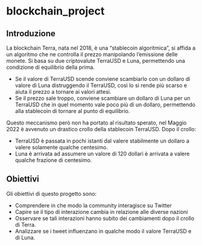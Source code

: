 # blockchain_project

## Introduzione

La blockchain Terra, nata nel 2018, è una “stablecoin algoritmica”, si affida a un algoritmo che ne controlla il prezzo manipolando l’emissione delle monete.  Si basa su due criptovalute TerraUSD e Luna, permettendo una condizione di equilibrio della prima. 
- Se il valore di TerraUSD scende conviene scambiarlo con un dollaro di valore di Luna distruggendo il TerraUSD, così lo si rende più scarso e aiuta il prezzo a tornare ai valori attesi. 
- Se il prezzo sale troppo, conviene scambiare un dollaro di Luna per un TerraUSD che in quel momento vale poco più di un dollaro, permettendo alla stablecoin di tornare al punto di equilibrio.

Questo meccanismo però non ha portato al risultato sperato, nel Maggio 2022 è avvenuto un drastico crollo della stablecoin TerraUSD.
Dopo il crollo:
- TerraUSD è passata in pochi istanti dal valere stabilmente un dollaro a valere solamente qualche centesimo. 
- Luna è arrivata ad assumere un valore di 120 dollari è arrivata a valere qualche frazione di centesimo.


## Obiettivi

Gli obiettivi di questo progetto sono:
- Comprendere in che modo la community interagisce su Twitter
- Capire se il tipo di interazione cambia in relazione alle diverse nazioni 
- Osservare se tali interazioni hanno subito dei cambiamenti dopo il crollo di Terra.
- Analizzare se i tweet influenzano in qualche modo il valore TerraUSD e di Luna.

